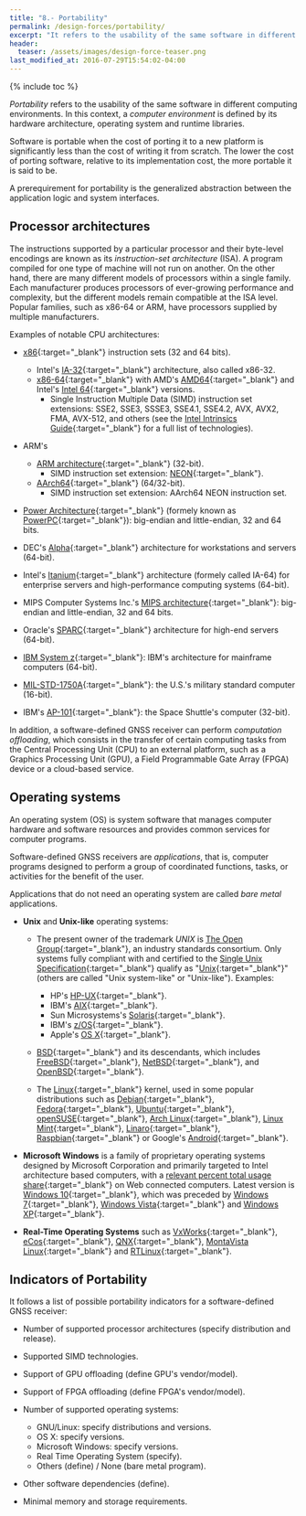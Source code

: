 ```yaml
---
title: "8.- Portability"
permalink: /design-forces/portability/
excerpt: "It refers to the usability of the same software in different environments."
header:
  teaser: /assets/images/design-force-teaser.png
last_modified_at: 2016-07-29T15:54:02-04:00
---
```

{% include toc %}

_Portability_  refers to the usability of the same software in different computing environments. In this context, a _computer environment_ is defined by its hardware architecture, operating system and runtime libraries.

Software is portable when the cost of porting it to a new platform is significantly less than the cost of writing it from scratch. The lower the cost of porting software, relative to its implementation cost, the more portable it is said to be.

A prerequirement for portability is the generalized abstraction between the application logic and system interfaces.


## Processor architectures

The instructions supported by a particular processor and their byte-level encodings
are known as its _instruction-set architecture_ (ISA). A program compiled for one
type of machine will not run on another. On the other hand, there are many different models of processors
within a single family. Each manufacturer produces processors of ever-growing performance and complexity,
but the different models remain compatible at the ISA level. Popular families, such as x86-64 or ARM, have processors supplied by multiple manufacturers.

Examples of notable CPU architectures:

* [x86](https://en.wikipedia.org/wiki/X86){:target="_blank"} instruction sets (32 and 64 bits).
  * Intel's [IA-32](https://en.wikipedia.org/wiki/IA-32){:target="_blank"} architecture, also called x86-32.
  * [x86-64](https://en.wikipedia.org/wiki/X86-64){:target="_blank"} with AMD's [AMD64](https://en.wikipedia.org/wiki/X86-64#AMD64){:target="_blank"} and Intel's [Intel 64](https://en.wikipedia.org/wiki/X86-64#Intel_64){:target="_blank"} versions.
    * Single Instruction Multiple Data (SIMD) instruction set extensions: SSE2, SSE3, SSSE3, SSE4.1, SSE4.2, AVX, AVX2, FMA, AVX-512, and others (see the [Intel Intrinsics Guide](https://software.intel.com/sites/landingpage/IntrinsicsGuide/){:target="_blank"} for a full list of technologies).

* ARM's
   * [ARM architecture](https://en.wikipedia.org/wiki/ARM_architecture){:target="_blank"} (32-bit).
     * SIMD instruction set extension: [NEON](http://www.arm.com/products/processors/technologies/neon.php){:target="_blank"}.
   * [AArch64](https://en.wikipedia.org/wiki/ARM_architecture#64-bit){:target="_blank"} (64/32-bit).
     * SIMD instruction set extension: AArch64 NEON instruction set.

* [Power Architecture](https://en.wikipedia.org/wiki/Power_Architecture){:target="_blank"} (formely known as [PowerPC](https://en.wikipedia.org/wiki/PowerPC){:target="_blank"}): big-endian and little-endian, 32 and 64 bits.

* DEC's [Alpha](https://en.wikipedia.org/wiki/DEC_Alpha){:target="_blank"} architecture for workstations and servers (64-bit).

* Intel's [Itanium](https://en.wikipedia.org/wiki/Itanium){:target="_blank"} architecture (formely called IA-64) for enterprise servers and high-performance computing systems (64-bit).

* MIPS Computer Systems Inc.'s [MIPS architecture](https://en.wikipedia.org/wiki/MIPS_instruction_set){:target="_blank"}: big-endian and little-endian, 32 and 64 bits.

* Oracle's [SPARC](https://en.wikipedia.org/wiki/SPARC){:target="_blank"} architecture for high-end servers (64-bit).

* [IBM System z](https://en.wikipedia.org/wiki/IBM_System_z){:target="_blank"}: IBM's architecture for mainframe computers (64-bit).

* [MIL-STD-1750A](https://en.wikipedia.org/wiki/MIL-STD-1750A){:target="_blank"}: the U.S.'s military standard computer (16-bit).

* IBM's [AP-101](https://en.wikipedia.org/wiki/IBM_AP-101){:target="_blank"}: the Space Shuttle's computer (32-bit).

In addition, a software-defined GNSS receiver can perform _computation offloading_, which consists in the transfer of certain computing tasks from the Central Processing Unit (CPU) to an external platform, such as a Graphics Processing Unit (GPU), a Field Programmable Gate Array (FPGA) device or a cloud-based service.

## Operating systems

An operating system (OS) is system software that manages computer hardware and software resources and provides common services for computer programs.

Software-defined GNSS receivers are _applications_, that is, computer programs designed to perform a group of coordinated functions, tasks, or activities for the benefit of the user.

Applications that do not need an operating system are called _bare metal_ applications.

*  **Unix** and **Unix-like** operating systems:

   * The present owner of the trademark _UNIX_ is [The Open Group](http://www.opengroup.org/){:target="_blank"}, an industry standards consortium. Only systems fully compliant with and certified to the [Single Unix Specification](https://en.wikipedia.org/wiki/Single_UNIX_Specification){:target="_blank"} qualify as "[Unix](https://en.wikipedia.org/wiki/Unix){:target="_blank"}" (others are called "Unix system-like" or "Unix-like"). Examples:
     * HP's [HP-UX](https://en.wikipedia.org/wiki/HP-UX){:target="_blank"}.
     * IBM's [AIX](https://en.wikipedia.org/wiki/IBM_AIX){:target="_blank"}.
     * Sun Microsystems's [Solaris](https://en.wikipedia.org/wiki/Solaris_(operating_system)){:target="_blank"}.
     * IBM's [z/OS](https://en.wikipedia.org/wiki/Z/OS){:target="_blank"}.
     * Apple's [OS X](https://en.wikipedia.org/wiki/OS_X){:target="_blank"}.

   * [BSD](https://en.wikipedia.org/wiki/Berkeley_Software_Distribution){:target="_blank"} and its descendants, which includes [FreeBSD](https://en.wikipedia.org/wiki/FreeBSD){:target="_blank"}, [NetBSD](https://en.wikipedia.org/wiki/NetBSD){:target="_blank"}, and [OpenBSD](https://en.wikipedia.org/wiki/OpenBSD){:target="_blank"}.

   * The [Linux](https://en.wikipedia.org/wiki/Linux){:target="_blank"} kernel, used in some popular distributions such as [Debian](https://www.debian.org/){:target="_blank"}, [Fedora](https://getfedora.org/){:target="_blank"}, [Ubuntu](http://www.ubuntu.com/){:target="_blank"}, [openSUSE](https://www.opensuse.org/){:target="_blank"}, [Arch Linux](https://www.archlinux.org/){:target="_blank"}, [Linux Mint](https://www.linuxmint.com/){:target="_blank"}, [Linaro](https://en.wikipedia.org/wiki/Linaro){:target="_blank"}, [Raspbian](https://www.raspbian.org/){:target="_blank"} or Google's [Android](https://www.android.com/){:target="_blank"}.

*  **Microsoft Windows** is a family of proprietary operating systems designed by Microsoft Corporation and primarily targeted to Intel architecture based computers, with a [relevant percent total usage share](https://en.wikipedia.org/wiki/Usage_share_of_operating_systems){:target="_blank"} on Web connected computers. Latest version is [Windows 10](https://en.wikipedia.org/wiki/Windows_10){:target="_blank"}, which was preceded by [Windows 7](https://en.wikipedia.org/wiki/Windows_7){:target="_blank"}, [Windows Vista](https://en.wikipedia.org/wiki/Windows_Vista){:target="_blank"} and [Windows XP](https://en.wikipedia.org/wiki/Windows_XP){:target="_blank"}.

* **Real-Time Operating Systems** such as [VxWorks](http://windriver.com/products/vxworks/){:target="_blank"}, [eCos](http://ecos.sourceware.org/){:target="_blank"}, [QNX](http://www.qnx.com/){:target="_blank"}, [MontaVista Linux](http://www.mvista.com/){:target="_blank"} and [RTLinux](http://www.rtlinux.org/){:target="_blank"}.


## Indicators of Portability

It follows a list of possible portability indicators for a software-defined GNSS receiver:

* Number of supported processor architectures (specify distribution and release).

* Supported SIMD technologies.

* Support of GPU offloading (define GPU's vendor/model).

* Support of FPGA offloading (define FPGA's vendor/model).

* Number of supported operating systems:
  - GNU/Linux: specify distributions and versions.
  - OS X: specify versions.
  - Microsoft Windows: specify versions.
  - Real Time Operating System (specify).
  - Others (define) / None (bare metal program).

* Other software dependencies (define).

* Minimal memory and storage requirements.
